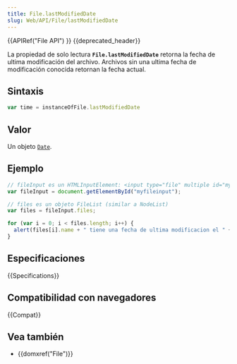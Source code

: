 ```yaml
---
title: File.lastModifiedDate
slug: Web/API/File/lastModifiedDate
---
```


{{APIRef("File API") }} {{deprecated_header}}

La propiedad de solo lectura **`File.lastModifiedDate`** retorna la fecha de ultima modificación del archivo. Archivos sin una ultima fecha de modificación conocida retornan la fecha actual.

## Sintaxis

```js
var time = instanceOfFile.lastModifiedDate
```

## Valor

Un objeto [`Date`](/en-US/docs/Web/JavaScript/Reference/Global_Objects/Date).

## Ejemplo

```js
// fileInput es un HTMLInputElement: <input type="file" multiple id="myfileinput">
var fileInput = document.getElementById("myfileinput");

// files es un objeto FileList (similar a NodeList)
var files = fileInput.files;

for (var i = 0; i < files.length; i++) {
  alert(files[i].name + " tiene una fecha de ultima modificacion el " + files[i].lastModifiedDate);
}
```

## Especificaciones

{{Specifications}}

## Compatibilidad con navegadores

{{Compat}}

## Vea también

- {{domxref("File")}}
